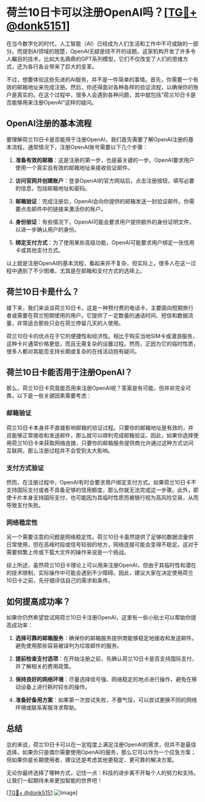 # 荷兰10日卡可以注册OpenAI吗？[[TG💪+ @donk5151](https://t.me/s/donk5151)]

在当今数字化的时代，人工智能（AI）已经成为人们生活和工作中不可或缺的一部分。而提到AI领域的翘楚，OpenAI无疑是绕不开的话题。这家机构开发了许多令人瞩目的技术，比如大名鼎鼎的GPT系列模型，它们不仅改变了人们的思维方式，还为各行各业带来了巨大的变革。

不过，想要体验这些先进的AI服务，并不是一件简单的事情。首先，你需要一个有效的邮箱地址来完成注册。然后，你还得面对各种各样的验证流程，以确保你的账户是真实的。在这个过程中，很多人会遇到各种问题，其中就包括“荷兰10日卡是否能够用来注册OpenAI”这样的疑问。

## OpenAI注册的基本流程

要理解荷兰10日卡是否能用于注册OpenAI，我们首先需要了解OpenAI注册的基本流程。通常情况下，注册OpenAI账号需要以下几个步骤：

1. **准备有效的邮箱**：这是注册的第一步，也是最关键的一步。OpenAI要求用户使用一个真实且有效的邮箱地址来接收验证邮件。
   
2. **访问官网并创建账户**：登录OpenAI的官方网站后，点击注册按钮，填写必要的信息，包括邮箱地址和密码。

3. **邮箱验证**：完成注册后，OpenAI会向你提供的邮箱发送一封验证邮件。你需要点击邮件中的链接来激活你的账户。

4. **身份验证**：有些情况下，OpenAI可能会要求用户提供额外的身份证明文件，以进一步确认用户的身份。

5. **绑定支付方式**：为了使用某些高级功能，OpenAI可能要求用户绑定一张信用卡或其他支付方式。

以上就是注册OpenAI的基本流程，看起来并不复杂，但实际上，很多人在这一过程中遇到了不少困难，尤其是在邮箱和支付方式的选择上。

## 荷兰10日卡是什么？

接下来，我们来谈谈荷兰10日卡。这是一种预付费的电话卡，主要面向短期旅行者或需要在荷兰短期使用的用户。它提供了一定数量的通话时间、短信和数据流量，非常适合那些只会在荷兰停留几天的人使用。

荷兰10日卡的优点在于它的便捷性和经济性。相比于购买当地SIM卡或漫游服务，这种卡片通常价格更低，而且无需复杂的设置过程。然而，正因为它的临时性质，很多人都对其能否支持长期或复杂的在线活动抱有疑问。

## 荷兰10日卡能否用于注册OpenAI？

那么，荷兰10日卡究竟能否用来注册OpenAI呢？答案是有可能，但并非完全可靠。以下是一些关键因素需要考虑：

### 邮箱验证

荷兰10日卡本身并不直接影响邮箱的验证过程。只要你的邮箱地址是有效的，并且能够正常接收和发送邮件，那么就可以顺利完成邮箱验证。因此，如果你选择使用荷兰10日卡来获取网络连接，只要你的邮箱服务提供商允许通过这种方式访问互联网，那么注册过程并不会受到太大影响。

### 支付方式验证

然而，在注册过程中，OpenAI有时会要求用户绑定支付方式。如果荷兰10日卡不支持国际支付或者不具备足够的信用额度，那么你就无法完成这一步骤。此外，即使卡片本身支持国际支付，也可能因为其临时性质而被银行视为高风险交易，从而导致支付失败。

### 网络稳定性

另一个需要注意的问题是网络稳定性。荷兰10日卡虽然提供了足够的数据流量供日常使用，但在高峰时段或信号较弱的地方，网络连接可能会变得不稳定。这对于需要频繁上传或下载大文件的操作来说是一个挑战。

综上所述，虽然荷兰10日卡理论上可以用来注册OpenAI，但由于其临时性和潜在的技术限制，实际操作中可能会遇到不少障碍。因此，建议大家在决定使用荷兰10日卡之前，先仔细评估自己的需求和条件。

## 如何提高成功率？

如果你仍然希望尝试用荷兰10日卡注册OpenAI，这里有一些小贴士可以帮助你提高成功率：

1. **选择可靠的邮箱服务**：确保你的邮箱服务提供商能够稳定地接收和发送邮件。避免使用那些容易被误判为垃圾邮件的服务。

2. **提前检查支付选项**：在开始注册之前，先确认荷兰10日卡是否支持国际支付，并了解相关的费用政策。

3. **保持良好的网络环境**：尽量选择信号强、网络稳定的地点进行操作，避免在移动设备上进行耗时较长的操作。

4. **准备好备用方案**：如果第一次尝试失败，不要气馁，可以尝试更换不同的网络环境或联系客服寻求帮助。

## 总结

总的来说，荷兰10日卡可以在一定程度上满足注册OpenAI的需求，但并不是最佳选择。如果你只是偶尔需要使用OpenAI的服务，那么它可以作为一个应急方案；但如果你是长期使用者，建议还是考虑其他更稳定、更可靠的解决方案。

无论你最终选择了哪种方式，记住一点：科技的进步离不开每个人的努力和支持。让我们一起期待未来更加智能的世界吧！

[[TG💪+ @donk5151](https://t.me/s/donk5151) ![Image](https://i.postimg.cc/rwNCRYN7/Snipaste-2025-04-30-17-27-05.png)]